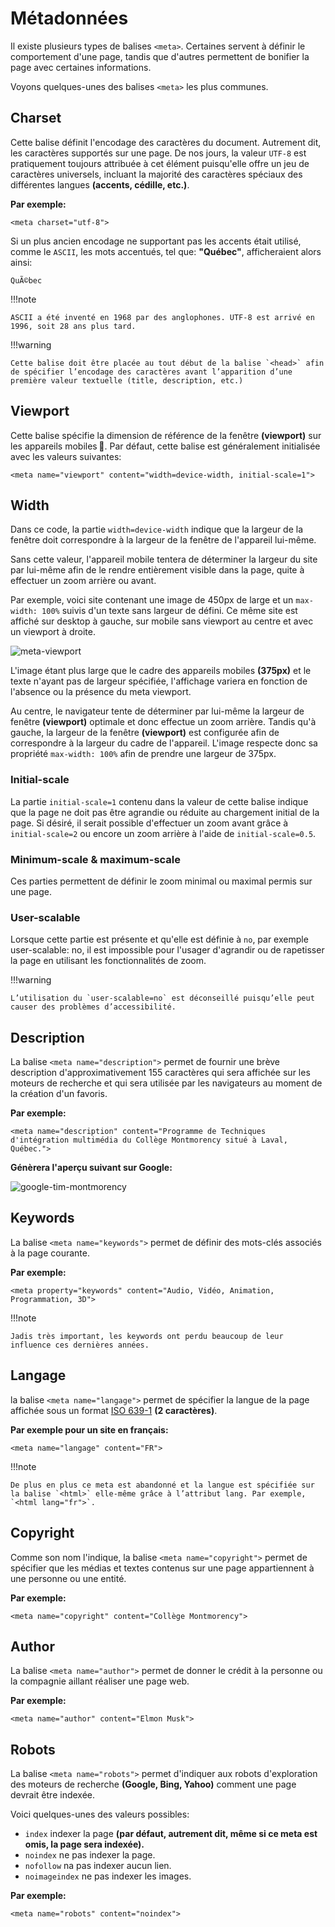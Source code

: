 # Métadonnées

Il existe plusieurs types de balises `<meta>`. Certaines servent à définir le comportement d'une page, tandis que d'autres permettent de bonifier la page avec certaines informations.

Voyons quelques-unes des balises `<meta>` les plus communes.

## Charset

Cette balise définit l'encodage des caractères du document. Autrement dit, les caractères supportés sur une page. De nos jours, la valeur `UTF-8` est pratiquement toujours attribuée à cet élément puisqu'elle offre un jeu de caractères universels, incluant la majorité des caractères spéciaux des différentes langues <b>(accents, cédille, etc.)</b>.

**Par exemple:**

`
<meta charset="utf-8">
`

Si un plus ancien encodage ne supportant pas les accents était utilisé, comme le `ASCII`, les mots accentués, tel que: **"Québec"**, afficheraient alors ainsi:

`
QuÃ©bec
`

!!!note

    ASCII a été inventé en 1968 par des anglophones. UTF-8 est arrivé en 1996, soit 28 ans plus tard.


!!!warning

    Cette balise doit être placée au tout début de la balise `<head>` afin de spécifier l’encodage des caractères avant l’apparition d’une première valeur textuelle (title, description, etc.)


## Viewport

Cette balise spécifie la dimension de référence de la fenêtre <b>(viewport)</b> sur les appareils mobiles 📱. Par défaut, cette balise est généralement initialisée avec les valeurs suivantes:

`
<meta name="viewport" content="width=device-width, initial-scale=1">
`

## Width
Dans ce code, la partie `width=device-width` indique que la largeur de la fenêtre doit correspondre à la largeur de la fenêtre de l'appareil lui-même.

Sans cette valeur, l'appareil mobile tentera de déterminer la largeur du site par lui-même afin de le rendre entièrement visible dans la page, quite à effectuer un zoom arrière ou avant.

Par exemple, voici site contenant une image de 450px de large et un `max-width: 100%` suivis d'un texte sans largeur de défini. Ce même site est affiché sur desktop à gauche, sur mobile sans viewport au centre et avec un viewport à droite.

![meta-viewport](https://github.com/user-attachments/assets/52e0dcc5-77ed-42b8-ae37-e1a77651d309)


L'image étant plus large que le cadre des appareils mobiles <b>(375px)</b> et le texte n'ayant pas de largeur spécifiée, l'affichage variera en fonction de l'absence ou la présence du meta viewport.

Au centre, le navigateur tente de déterminer par lui-même la largeur de fenêtre <b>(viewport)</b> optimale et donc effectue un zoom arrière. Tandis qu'à gauche, la largeur de la fenêtre <b>(viewport)</b> est configurée afin de correspondre à la largeur du cadre de l'appareil. L'image respecte donc sa propriété `max-width: 100%` afin de prendre une largeur de 375px.

### Initial-scale
La partie `initial-scale=1` contenu dans la valeur de cette balise indique que la page ne doit pas être agrandie ou réduite au chargement initial de la page. Si désiré, il serait possible d'effectuer un zoom avant grâce à `initial-scale=2` ou encore un zoom arrière à l'aide de `initial-scale=0.5`.

### Minimum-scale & maximum-scale
Ces parties permettent de définir le zoom minimal ou maximal permis sur une page.

### User-scalable
Lorsque cette partie est présente et qu'elle est définie à `no`, par exemple user-scalable: no, il est impossible pour l'usager d'agrandir ou de rapetisser la page en utilisant les fonctionnalités de zoom.

!!!warning

    L’utilisation du `user-scalable=no` est déconseillé puisqu’elle peut causer des problèmes d’accessibilité.


## Description

La balise `<meta name="description">` permet de fournir une brève description d'approximativement 155 caractères qui sera affichée sur les moteurs de recherche et qui sera utilisée par les navigateurs au moment de la création d'un favoris.

**Par exemple:**

`
<meta name="description" content="Programme de Techniques d'intégration multimédia du Collège Montmorency situé à Laval, Québec.">
`

**Génèrera l'aperçu suivant sur Google:**

![google-tim-montmorency](https://github.com/user-attachments/assets/2e1f029c-60b0-489d-9245-f0c8fcfa45e8)


## Keywords

La balise `<meta name="keywords">` permet de définir des mots-clés associés à la page courante.

**Par exemple:**

`
<meta property="keywords" content="Audio, Vidéo, Animation, Programmation, 3D">
`

!!!note

    Jadis très important, les keywords ont perdu beaucoup de leur influence ces dernières années.


## Langage

la balise `<meta name="langage">` permet de spécifier la langue de la page affichée sous un format <u>ISO 639-1</u> <b>(2 caractères)</b>.

**Par exemple pour un site en français:**

`
<meta name="langage" content="FR">
`

!!!note

    De plus en plus ce meta est abandonné et la langue est spécifiée sur la balise `<html>` elle-même grâce à l’attribut lang. Par exemple, `<html lang="fr">`.


## Copyright

Comme son nom l'indique, la balise `<meta name="copyright">` permet de spécifier que les médias et textes contenus sur une page appartiennent à une personne ou une entité.

**Par exemple:**

`
<meta name="copyright" content="Collège Montmorency">
`


## Author

La balise `<meta name="author">` permet de donner le crédit à la personne ou la compagnie aillant réaliser une page web.

**Par exemple:**

`
<meta name="author" content="Elmon Musk">
`


## Robots

La balise `<meta name="robots">` permet d'indiquer aux robots d'exploration des moteurs de recherche <b>(Google, Bing, Yahoo)</b> comment une page devrait être indexée.

Voici quelques-unes des valeurs possibles:

- `index` indexer la page <b>(par défaut, autrement dit, même si ce meta est omis, la page sera indexée).</b>
- `noindex` ne pas indexer la page.
- `nofollow` na pas indexer aucun lien.
- `noimageindex` ne pas indexer les images.

**Par exemple:**

`
<meta name="robots" content="noindex">
`
